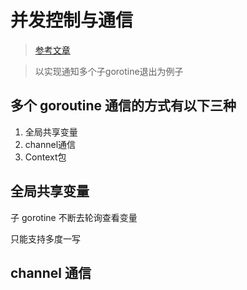 # 并发控制与通信

> [参考文章](http://blog.taohuawu.club/article/40)

> 以实现通知多个子gorotine退出为例子

## 多个 goroutine 通信的方式有以下三种

1. 全局共享变量
2. channel通信
3. Context包


## 全局共享变量

子 gorotine 不断去轮询查看变量

只能支持多度一写

## channel 通信
